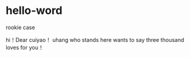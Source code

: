 # hello-word
rookie case

hi！Dear cuiyao！
uhang who stands here wants to say three thousand loves for you！
